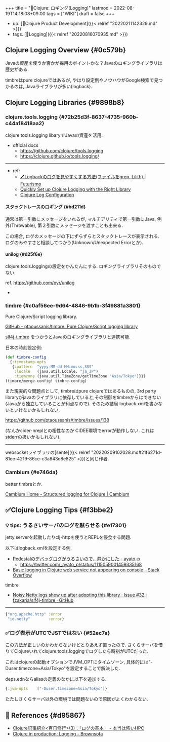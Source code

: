 +++
title = "📝Clojure: ロギング(Logging)"
lastmod = 2022-08-19T14:18:08+09:00
tags = ["WIKI"]
draft = false
+++

-   up: [📝Clojure Product Development]({{< relref "20220211142329.md" >}})
-   tags. [🔖Logging]({{< relref "20220816070935.md" >}})


## Clojure Logging Overview {#0c579b}

Javaの資産を使うか否かが採用のポイントかな？Javaのロギングライブラリは歴史がある.

timbreはpure clojureではあるが, やはり設定例やノウハウがGoogle検索で見つかるのは, Javaライブラリが多い(logback).


## Clojure Logging Libraries {#9898b8}


### clojure.tools.logging {#72b25d3f-8637-4735-960b-c44af8418aa2}

clojure tools.logging libaryでJavaの資産を活用.

-   official docs
    -   <https://github.com/clojure/tools.logging>
    -   <https://clojure.github.io/tools.logging/>

---

-   ref:
    -   [🖊Logbackのログを見やすくする方法(ファイルをgrep, Lilith) | Futurismo](https://futurismo.biz/archives/6825/)
    -   [Quickly Set up Clojure Logging with the Right Library](https://spin.atomicobject.com/2015/05/11/clojure-logging/)
    -   [Clojure Log Configuration](https://www.solasistim.net/posts/clojure_log_configuration/)


#### スタックトレースのロギング {#bd211d}

通常は第一引数にメッセージをいれるが, マルチアリティで第一引数にJava, 例外(Throwable), 第２引数にメッセージを渡すことも出来る.

この場合, ログのメッセージの下にずらずらとスタックトレースが表示される. ログのみやすさと相談してつかう(Unknown/Unexpected Errorとか).


#### unilog {#d25f6e}

clojure.tools.loggingの設定をかんたんにする. ロギングライブラリそのものでない.

ref. <https://github.com/pyr/unilog>

-


### timbre {#c0af56ee-9d64-4846-9b1b-3f49881a3801}

Pure Clojure/Script logging library.

[GitHub - ptaoussanis/timbre: Pure Clojure/Script logging library](https://github.com/ptaoussanis/timbre)

[slf4j-timbre](https://github.com/fzakaria/slf4j-timbre) をつかうとJavaのロギングライブラリと連携可能.

日本の時刻設定例:

```clojure
(def timbre-config
  {:timestamp-opts
   {:pattern  "yyyy-MM-dd HH:mm:ss,SSS"
    :locale   (java.util.Locale. "ja_JP")
    :tiemzone (java.util.TimeZone/getTimeZone "Asia/Tokyo")}})
(timbre/merge-config! timbre-config)
```

また現実的な問題点として, timbreはpure clojureではあるものの, 3rd party libraryがjavaのライブラリに依存していると,その制御をtimbreからはできない(Javaから独立していることが利点なので). そのため結局 logback.xmlを書かないといけないかもしれない.

<https://github.com/ptaoussanis/timbre/issues/138>

(なんかcider-nreplとの相性なのか CIDEE環境でerrorが動作しない. これはstderrの扱いかもしれない).

---

websocketライブラリの[sente]({{< relref "20220209102028.md#21f6271d-81ee-4219-86ce-c3a843e8e825" >}})と同じ作者.


### Cambium {#e746da}

better timbreとか.

[Cambium Home - Structured logging for Clojure | Cambium](https://cambium-clojure.github.io/)


## ✅Clojure Logging Tips {#f3bbe2}


### <span class="org-todo todo _">💡</span> tips: うるさいサーバのログを黙らせる {#e17301}

jetty serverを起動したりclj-httpを使うとREPLを侵食する問題.

以下はlogback.xmlを設定する例.

-   [Pedestalのデバッグログがうるさいので、静かにした - ayato-p](https://scrapbox.io/ayato-p/Pedestal%E3%81%AE%E3%83%87%E3%83%90%E3%83%83%E3%82%B0%E3%83%AD%E3%82%B0%E3%81%8C%E3%81%86%E3%82%8B%E3%81%95%E3%81%84%E3%81%AE%E3%81%A7%E3%80%81%E9%9D%99%E3%81%8B%E3%81%AB%E3%81%97%E3%81%9F)
    -   <https://twitter.com/_ayato_p/status/1115059001459335168>
-   [Basic logging in Clojure web service not appearing on console - Stack Overflow](https://stackoverflow.com/questions/31371993/basic-logging-in-clojure-web-service-not-appearing-on-console)

timbre

-   [Noisy Netty logs show up after adopting this library · Issue #32 · fzakaria/slf4j-timbre · GitHub](https://github.com/fzakaria/slf4j-timbre/issues/32)

---

```clojure
{"org.apache.http" :error
 "io.netty"        :error}
```


### ✅ログ表示がUTCでJSTではない {#52ec7a}

この方法が正しいのかわからないけどとりあえず直ったので. さくらサーバを借りてClojureいれてclojure.tools.loggingでログしたら時刻がUTCだった.

これはclojureの起動オプションでJVM_OPTにタイムゾーン, 具体的には"-Duser.timezone=Asia/Tokyo"を設定することで解決した.

deps.ednならaliasの定義のなかに以下を追加する.

```clojure
{:jvm-opts    ["-Duser.timezone=Asia/Tokyo"]}
```

たたしさくらサーバ以外の環境では問題ないので原因がよくわからない.


## <span class="org-todo todo _">🔗</span> References {#d95867}

-   [Clojure記事紹介<百日修行>(3)：「ログの基本」 - 本当は怖いHPC](https://freak-da.hatenablog.com/entry/2015/12/07/215442)
-   [Clojure in production: Logging - Brownsofa](http://brownsofa.org/blog/2015/06/14/clojure-in-production-logging/)
